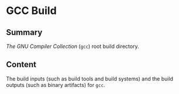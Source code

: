 # GCC Build

## Summary

*The GNU Compiler Collection* (`gcc`) root build
directory.

## Content

The build inputs (such as build tools
and build systems) and the build outputs (such as
binary artifacts) for `gcc`.

